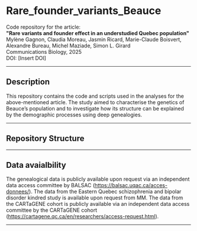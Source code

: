 # Rare_founder_variants_Beauce

Code repository for the article:  
**"Rare variants and founder effect in an understudied Quebec population"**  
Mylène Gagnon, Claudia Moreau, Jasmin Ricard, Marie-Claude Boisvert, Alexandre Bureau, Michel Maziade, Simon L. Girard  
Communications Biology, 2025  
DOI: [Insert DOI]

---

## Description

This repository contains the code and scripts used in the analyses for the above-mentioned article. The study aimed to characterise the genetics of Beauce’s population and to investigate how its structure can be explained by the demographic processes using deep genealogies.

---

## Repository Structure

---

## Data avaialbility

The genealogical data is publicly available upon request via an independent data access committee by BALSAC (https://balsac.uqac.ca/acces-donnees/). The data from the Eastern Quebec schizophrenia and bipolar disorder kindred study is available upon request from MM. The data from the CARTaGENE cohort is publicly available via an independent data access committee by the CARTaGENE cohort (https://cartagene.qc.ca/en/researchers/access-request.html). 

---

